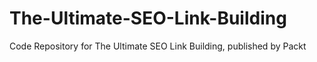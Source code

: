 # The-Ultimate-SEO-Link-Building
Code Repository for The Ultimate SEO Link Building, published by Packt
